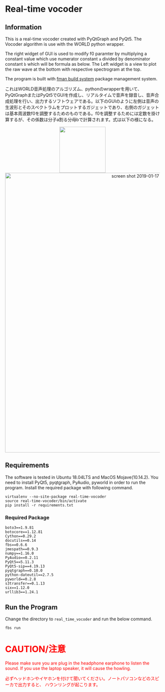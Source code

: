 # Real-time vocoder

## Information

This is a real-time vocoder created with PyQtGraph and PyQt5.
The Vocoder algorithm is use with the WORLD python wrapper.

The right widget of GUI is used to modify f0 paramter by multiplying a constant value which use numerator constant `a` divided by denominator constant `b` which will be formula as below.
The Left widget is a view to plot the raw wave at the bottom with respective spectrogram at 
the top.

The program is built with [fman build system](https://build-system.fman.io/) package management system.

これはWORLD音声処理のアルゴリズム、pythonのwrapperを用いて、PyQtGraphまたはPyQt5でGUIを作成し、リアルタイムで音声を録音し、音声合成処理を行い、出力するソフトウェアである。以下のGUIのように左側は音声の生波形とそのスペクトラムをプロットするガジェットであり、右側のガジェットは基本周波数f0を調整するためのものである。f0を調整するためには定数を掛け算するが、その係数は分子a割る分母bで計算されます。式は以下の様になる。

<div align="center">
<img src="http://latex.codecogs.com/gif.latex?pitch%5C%20constant%20%3D%20%5Cfrac%7Ba%7D%7Bb%7D" width="150">
</div>

<div align="center">
<img width="912" alt="screen shot 2019-01-17 at 23 29 54" src="https://user-images.githubusercontent.com/13714992/51364147-7b1d5700-1b1e-11e9-8e55-2e14f818e122.png">
</div>

## Requirements
The software is tested in Ubuntu 18.04LTS and MacOS Mojave(10.14.2).
You need to install PyQt5, pyqtgraph, PyAudio, pyworld in order to run the program.
Install the required package with following command.

```
virtualenv --no-site-package real-time-vocoder
source real-time-vocoder/bin/activate
pip install -r requirements.txt
```

### Required Package

```
boto3==1.9.81
botocore==1.12.81
Cython==0.29.2
docutils==0.14
fbs==0.6.6
jmespath==0.9.3
numpy==1.16.0
PyAudio==0.2.11
PyQt5==5.11.3
PyQt5-sip==4.19.13
pyqtgraph==0.10.0
python-dateutil==2.7.5
pyworld==0.2.8
s3transfer==0.1.13
six==1.12.0
urllib3==1.24.1
```


## Run the Program
Change the directory to `real_time_vocoder` and run the below command.

```sh
fbs run
```

# <font color="red">CAUTION/注意</font>
<font color="red">
Please make sure you are plug in the headphone earphone to listen the sound. If you use the laptop speaker, it will cause the howling.

必ずヘッドホンやイヤホンを付けて聞いてください。ノートパソコンなどのスピーカで出力すると、
ハウンリングが起こります。
</font>
